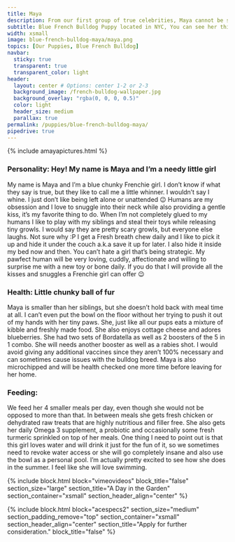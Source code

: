 ```yaml
---
title: Maya
description: From our first group of true celebrities, Maya cannot be stopped.
subtitle: Blue French Bulldog Puppy located in NYC, You can see her this weekend as she will not be around long.
width: xsmall
image: blue-french-bulldog-maya/maya.png
topics: [Our Puppies, Blue French Bulldog]
navbar:
  sticky: true
  transparent: true
  transparent_color: light
header:
  layout: center # Options: center 1-2 or 2-3
  background_image: /french-bulldog-wallpaper.jpg
  background_overlay: "rgba(0, 0, 0, 0.5)"
  color: light
  header_size: medium
  parallax: true
permalink: /puppies/blue-french-bulldog-maya/
pipedrive: true
---
```


{% include amayapictures.html %}
### Personality: Hey! My name is Maya and I’m a needy little girl
My name is Maya and I’m a blue chunky Frenchie girl. I don’t know if what they say is true, but they like to call me a little whinner. I wouldn’t say I whine. I just don’t like being left alone or unattended 😉 Humans are my obsession and I love to snuggle into their neck while also providing a gentle kiss, it’s my favorite thing to do. 
When I’m not completely glued to my humans I like to play with my siblings and steal their toys while releasing tiny growls. I would say they are pretty scary growls, but everyone else laughs. Not sure why :P 
I get a Fresh breath chew daily and I like to pick it up and hide it under the couch a.k.a save it up for later. I also hide it inside my bed now and then. You can’t hate a girl that’s being strategic. 
My pawfect human will be very loving, cuddly, affectionate and willing to surprise me with a new toy or bone daily. If you do that I will provide all the kisses and snuggles a Frenchie girl can offer 😉
 

### Health: Little chunky ball of fur 
Maya is smaller than her siblings, but she doesn’t hold back with meal time at all. I can’t even put the bowl on the floor without her trying to push it out of my hands with her tiny paws. She, just like all our pups eats a mixture of kibble and freshly made food. She also enjoys cottage cheese and adores blueberries.
She had two sets of Bordatella as well as 2 boosters of the 5 in 1 combo. She will needs another booster as well as a rabies shot. I would avoid giving any additional vaccines since they aren’t 100% necessary and can sometimes cause issues with the bulldog breed. 
Maya is also microchipped and will be health checked one more time before leaving for her home. 

### Feeding:
We feed her 4 smaller meals per day, even though she would not be opposed to more than that. In between meals she gets fresh chicken or dehydrated raw treats that are highly nutritious and filler free. She also gets her daily Omega 3 supplement, a probiotic and occasionally some fresh turmeric sprinkled on top of her meals. 
One thing I need to point out is that this girl loves water and will drink it just for the fun of it, so we sometimes need to revoke water access or she will go completely insane and also use the bowl as a personal pool. I’m actually pretty excited to see how she does in the summer. I feel like she will love swimming. 

{% include block.html 
  block="vimeovideos"
  block_title="false"
  section_size="large"
  section_title="A Day in the Garden" 
  section_container="xsmall"
  section_header_align="center"
%}

{% include block.html 
  block="acespecs2"
  section_size="medium"
  section_padding_remove="top"
  section_container="xsmall"
  section_header_align="center"
  section_title="Apply for further consideration."
  block_title="false"
%}
